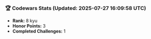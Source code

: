### 🏆 Codewars Stats (Updated: 2025-07-27 16:09:58 UTC)

- **Rank:** 8 kyu
- **Honor Points:** 3
- **Completed Challenges:** 1
